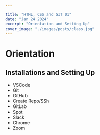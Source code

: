 ```yaml
---

title: "HTML, CSS and GIT 01"
date: "Jan 24 2024"
excerpt: "Orientation and Setting Up"
cover_image: "./images/posts/class.jpg"
---
```



# Orientation

## Installations and Setting Up

- VSCode
- Git
- GitHub
- Create Repo/SSh
- GitLab
- Spot
- Slack
- Chrome
- Zoom
